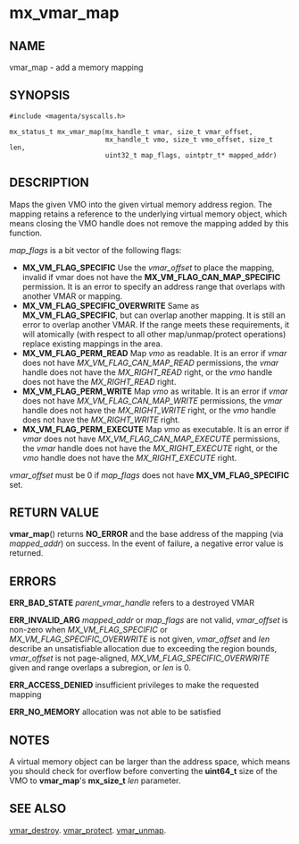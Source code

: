 # mx_vmar_map

## NAME

vmar_map - add a memory mapping

## SYNOPSIS

```
#include <magenta/syscalls.h>

mx_status_t mx_vmar_map(mx_handle_t vmar, size_t vmar_offset,
                        mx_handle_t vmo, size_t vmo_offset, size_t len,
                        uint32_t map_flags, uintptr_t* mapped_addr)
```

## DESCRIPTION

Maps the given VMO into the given virtual memory address region.  The mapping
retains a reference to the underlying virtual memory object, which means
closing the VMO handle does not remove the mapping added by this function.

*map_flags* is a bit vector of the following flags:
- **MX_VM_FLAG_SPECIFIC**  Use the *vmar_offset* to place the mapping, invalid if
  vmar does not have the **MX_VM_FLAG_CAN_MAP_SPECIFIC** permission. It is an error
  to specify an address range that overlaps with another VMAR or mapping.
- **MX_VM_FLAG_SPECIFIC_OVERWRITE**  Same as **MX_VM_FLAG_SPECIFIC**, but can
  overlap another mapping.  It is still an error to overlap another VMAR.  If
  the range meets these requirements, it will atomically (with respect to all
  other map/unmap/protect operations) replace existing mappings in the area.
- **MX_VM_FLAG_PERM_READ**  Map *vmo* as readable.  It is an error if *vmar*
  does not have *MX_VM_FLAG_CAN_MAP_READ* permissions, the *vmar* handle does
  not have the *MX_RIGHT_READ* right, or the *vmo* handle does not have the
  *MX_RIGHT_READ* right.
- **MX_VM_FLAG_PERM_WRITE**  Map *vmo* as writable.  It is an error if *vmar*
  does not have *MX_VM_FLAG_CAN_MAP_WRITE* permissions, the *vmar* handle does
  not have the *MX_RIGHT_WRITE* right, or the *vmo* handle does not have the
  *MX_RIGHT_WRITE* right.
- **MX_VM_FLAG_PERM_EXECUTE**  Map *vmo* as executable.  It is an error if *vmar*
  does not have *MX_VM_FLAG_CAN_MAP_EXECUTE* permissions, the *vmar* handle does
  not have the *MX_RIGHT_EXECUTE* right, or the *vmo* handle does not have the
  *MX_RIGHT_EXECUTE* right.

*vmar_offset* must be 0 if *map_flags* does not have **MX_VM_FLAG_SPECIFIC** set.

## RETURN VALUE

**vmar_map**() returns **NO_ERROR** and the base address of the mapping (via
*mapped_addr*) on success.  In the event of failure, a negative error value is
returned.

## ERRORS

**ERR_BAD_STATE**  *parent_vmar_handle* refers to a destroyed VMAR

**ERR_INVALID_ARG** *mapped_addr* or *map_flags* are not valid,
*vmar_offset* is non-zero when *MX_VM_FLAG_SPECIFIC* or
*MX_VM_FLAG_SPECIFIC_OVERWRITE* is not given,
*vmar_offset* and *len* describe an unsatisfiable allocation due
to exceeding the region bounds,
*vmar_offset* is not page-aligned,
*MX_VM_FLAG_SPECIFIC_OVERWRITE* given and range overlaps a subregion,
or *len* is 0.

**ERR_ACCESS_DENIED**  insufficient privileges to make the requested mapping

**ERR_NO_MEMORY**  allocation was not able to be satisfied

## NOTES

A virtual memory object can be larger than the address space, which means you
should check for overflow before converting the **uint64_t** size of the VMO to
**vmar_map**'s **mx_size_t** *len* parameter.

## SEE ALSO

[vmar_destroy](vmar_destroy.md).
[vmar_protect](vmar_protect.md).
[vmar_unmap](vmar_unmap.md).
